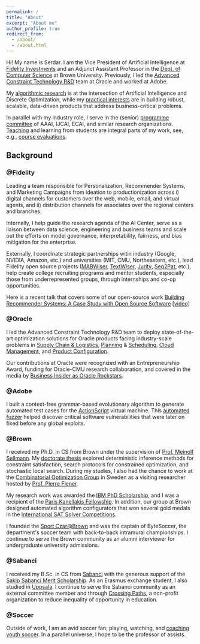 ```yaml
---
permalink: /
title: "About"
excerpt: "About me"
author_profile: true
redirect_from: 
  - /about/
  - /about.html
---
```


Hi! My name is Serdar. I am the Vice President of Artificial Intelligence at [Fidelity Investments](https://www.fidelitylabs.com/) and an Adjunct Assistant Professor in the [Dept. of Computer Science](http://cs.brown.edu/) at Brown University. Previously, I led the [Advanced Constraint Technology R&D](https://www.oracle.com/artificial-intelligence/) team at Oracle and worked at Adobe.

My [algorithmic research](https://skadio.github.io/publications/) is at the intersection of Artificial Intelligence and Discrete Optimization, while my [practical interests](https://skadio.github.io/software/) are in building robust, scalable, data-driven products that address business-critical problems. 

In parallel with my industry role, I serve in the (senior) [programme committee](https://skadio.github.io/service/) of AAAI, IJCAI, ECAI, and similar research organizations. [Teaching](https://skadio.github.io/teaching/) and learning from students are integral parts of my work, see, e.g., [course evaluations](https://github.com/skadio/skadio.github.io/blob/master/files/Student_Evaluations.pdf). 

## Background

### @Fidelity

Leading a team responsible for Personalization, Recommender Systems, and Marketing Campaigns from ideation to productionization across i) digital channels for customers over the web, mobile, email, and virtual agents, and ii) distribution channels for associates over the regional centers and branches. 

Internally, I help guide the research agenda of the AI Center, serve as a liaison between data science, engineering and business teams and scale out the efforts on model governance, interpretability, fairness, and bias mitigation for the enterprise. 

Externally, I coordinate strategic partnerships witin industry (Google, NVIDIA, Amazon, etc.) and universities (MIT, CMU, Northeastern, etc.), lead Fidelity open source projects ([MABWiser](https://github.com/fidelity/mabwiser), [TextWiser](https://github.com/fidelity/textwiser), [Jurity](https://github.com/fidelity/jurity), [Seq2Pat](https://github.com/fidelity/seq2pat), etc.), help create college recruiting programs and mentor students, especially those from underrepresented groups, through internships and co-op opportunities.

Here is a recent talk that covers some of our open-source work [Building Recommender Systems: A Case Study with Open Source Software](https://2021.allthingsopen.org/sessions/building-recommender-systems-a-case-study-with-open-source-software/) [[video]](https://www.youtube.com/watch?v=54d_YUalvOA)

### @Oracle

I led the Advanced Constraint Technology R&D team to deploy state-of-the-art optimization solutions for Oracle products facing industry-scale problems in [Supply Chain & Logistics](https://www.oracle.com/scm/), [Planning](https://www.oracle.com/erp/) & [Scheduling](https://www.oracle.com/human-capital-management/), [Cloud Management](https://www.oracle.com/java/coherence/), and [Product Configuration](https://www.oracle.com/cx/). 

Our contributions at Oracle were recognized with an Entrepreneurship Award, funding for Oracle-CMU research collaboration, and covered in the media by [Business Insider as Oracle Rockstars](https://www.businessinsider.com/oracle-rock-star-engineers-2016-3?op=0#serdar-kadioglu-turning-theory-into-products-21).

### @Adobe

I built a context-free grammar-based evolutionary algorithm to generate automated test cases for the [ActionScript](https://en.wikipedia.org/wiki/ActionScript) virtual machine. This [automated fuzzer](https://en.wikipedia.org/wiki/Fuzzing) helped discover critical software vulnerabilities that were later on fixed before any global exploits.

### @Brown

I received my Ph.D. in CS from Brown under the supervision of [Prof. Meinolf Sellmann](https://en.wikipedia.org/wiki/Meinolf_Sellmann). My [doctorate thesis](http://cs.brown.edu/research/pubs/theses/phd/2012/kadioglu.pdf) explored deterministic inference methods for constraint satisfaction, search protocols for constrained optimization, and stochastic local search. During my studies, I also had the chance to work at the [Combinatorial Optimization Group](http://www.it.uu.se/research/group/astra) in Sweden as a visiting researcher hosted by [Prof. Pierre Flener](http://user.it.uu.se/~pierref/).

My research work was awarded the [IBM PhD Scholarship](http://www.research.ibm.com/university/awards/phdfellowship.shtml), and I was a recipient of the [Paris Kanellakis Fellowship](https://en.wikipedia.org/wiki/Paris_Kanellakis). In addition, our group at Brown designed automated algorithm configurators that won several gold medals in the [International SAT Solver Competitions](http://www.satcompetition.org/). 

I founded the [Sport Czar@Brown](http://cs.brown.edu/degrees/misc/jobs/jobs.html#sport) and was the captain of ByteSoccer, the department's soccer team with back-to-back intramural championships. I continue to serve the Brown community as an alumni interviewer for undergraduate university admissions. 

### @Sabanci

I received my B.Sc. in CS from [Sabanci](https://cs.sabanciuniv.edu/) with the generous support of the [Sakip Sabanci Merit Scholarship](https://www.sabanciuniv.edu/en/scholarship-opportunities-offered-during-education-period). As an Erasmus exchange student, I also studied in [Uppsala](https://www.it.uu.se/research/computing_science). I continue to serve the Sabanci community as an external committee member and through [Crossing Paths](https://www.kesisenyollar.org/), a non-profit organization to reduce inequality of opportunity in education. 

### @Soccer

Outside of work, I am an avid soccer fan; playing, watching, and [coaching youth soccer](https://www.sportsmanager.us/readingyouthsoccer.htm). In a parallel universe, I hope to be the professor of assists. 
